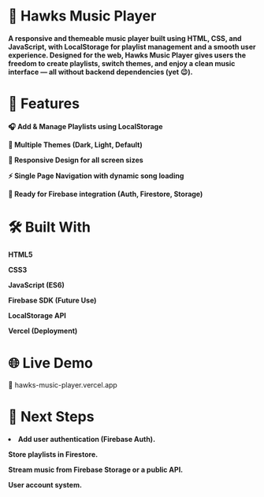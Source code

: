 <h1 text-align=center;>🎵 Hawks Music Player</h1>

<h4>A responsive and themeable music player built using HTML, CSS, and JavaScript, with LocalStorage for playlist management and a smooth user experience. Designed for the web, Hawks Music Player gives users the freedom to create playlists, switch themes, and enjoy a clean music interface — all without backend dependencies (yet 😉).</h4>

<h1 text-align=center;>🚀 Features </h1>

<h4>🎧 Add & Manage Playlists using LocalStorage

🎨 Multiple Themes (Dark, Light, Default)

📱 Responsive Design for all screen sizes

⚡ Single Page Navigation with dynamic song loading

💾 Ready for Firebase integration (Auth, Firestore, Storage)</h4>


<h1 text-align=center;>🛠️ Built With </h1>

<h4>HTML5

CSS3

JavaScript (ES6)

Firebase SDK (Future Use)

LocalStorage API

Vercel (Deployment)</h4>


<h1 text-align=center;>🌐 Live Demo</h1>

🔗 hawks-music-player.vercel.app


<h1 text-align=center;>🔮 Next Steps</h1>

<h4>
 <li> Add user authentication (Firebase Auth).</li>

Store playlists in Firestore. 

Stream music from Firebase Storage or a public API. 

User account system. </h4>

